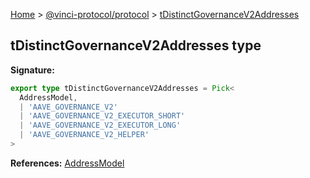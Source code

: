 [Home](./index.md) &gt; [@vinci-protocol/protocol](./protocol.md) &gt; [tDistinctGovernanceV2Addresses](./protocol.tdistinctgovernancev2addresses.md)

## tDistinctGovernanceV2Addresses type

<b>Signature:</b>

```typescript
export type tDistinctGovernanceV2Addresses = Pick<
  AddressModel,
  | 'AAVE_GOVERNANCE_V2'
  | 'AAVE_GOVERNANCE_V2_EXECUTOR_SHORT'
  | 'AAVE_GOVERNANCE_V2_EXECUTOR_LONG'
  | 'AAVE_GOVERNANCE_V2_HELPER'
>
```

<b>References:</b> [AddressModel](./protocol.addressmodel.md)
